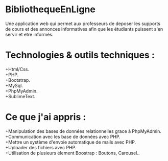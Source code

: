 # BibliothequeEnLigne
Une application web qui permet aux professeurs de deposer les supports de cours et des annonces informatives afin que les étudiants puissent s'en servir et etre informés.
# Technologies & outils techniques : 
+Html/Css.  
+PHP.   
+Bootstrap.   
+MySql.  
+PhpMyAdmin.  
+SublimeText.  
# Ce que j'ai appris :   
+Manipulation des bases de données relationnelles grace à PhpMyAdmin.  
+Communication avec les base de données avec PHP.  
+Mettre un système d'envoie automatique de mails avec PHP.  
+Uploader des fichiers avec PHP.  
+Utilisation de plusieurs élement Boostrap : Boutons, Carousel..  
